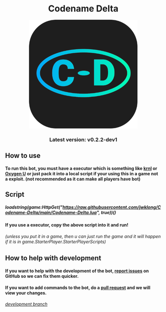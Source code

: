 <h1 align="center">Codename Delta</h1>

<p align="center"><img src="Icon.png" alt="a icon" width=350px height=350px></p>
<h3 align="center">Latest version: v0.2.2-dev1</h3>

## How to use

#### To run this bot, you must have a executor which is something like <a href="https://krnl.ca">krnl</a> or <a href="https://oxygenu.xyz">Oxygen U</a> or just pack it into a local script if your using this in a game not a exploit. (not recommended as it can make all players have bot)

## Script

##### loadstring(game:HttpGet("https://raw.githubusercontent.com/jwklong/Codename-Delta/main/Codename-Delta.lua", true))()

#### If you use a executor, copy the above script into it and run!

###### (unless you put it in a game, then u can just run the game and it will happen if it is in game.StarterPlayer.StarterPlayerScripts)

## How to help with development

#### If you want to help with the development of the bot, <a href="https://github.com/jwklong/Codename-Delta/issues">report issues</a> on GitHub so we can fix them quicker.

#### If you want to add commands to the bot, do a <a href="https://github.com/jwklong/Codename-Delta/pulls">pull request</a> and we will view your changes.

###### <a href="https://github.com/jwklong/Codename-Delta/tree/v0.2.x-dev">development branch</a>
